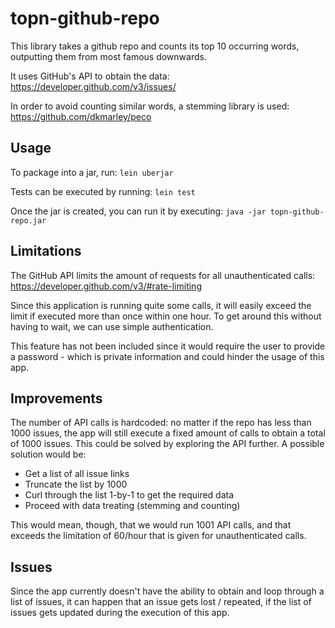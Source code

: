 # topn-github-repo

This library takes a github repo and counts its top 10 occurring words, outputting them
from most famous downwards.

It uses GitHub's API to obtain the data: https://developer.github.com/v3/issues/

In order to avoid counting similar words, a stemming library is used:
https://github.com/dkmarley/peco

## Usage

To package into a jar, run: `lein uberjar`

Tests can be executed by running: `lein test`

Once the jar is created, you can run it by executing: `java -jar topn-github-repo.jar`

## Limitations

The GitHub API limits the amount of requests for all unauthenticated calls:
https://developer.github.com/v3/#rate-limiting

Since this application is running quite some calls, it will easily exceed the limit if executed more than
once within one hour. To get around this without having to wait, we can use simple authentication.

This feature has not been included since it would require the user to provide a password - which is
private information and could hinder the usage of this app.

## Improvements

The number of API calls is hardcoded: no matter if the repo has less than 1000 issues, the app
will still execute a fixed amount of calls to obtain a total of 1000 issues. This could be solved
by exploring the API further. A possible solution would be:
 - Get a list of all issue links
 - Truncate the list by 1000
 - Curl through the list 1-by-1 to get the required data
 - Proceed with data treating (stemming and counting)
 
 This would mean, though, that we would run 1001 API calls, and that exceeds the limitation of 60/hour
 that is given for unauthenticated calls.
 
## Issues

Since the app currently doesn't have the ability to obtain and loop through a list of issues, it can
happen that an issue gets lost / repeated, if the list of issues gets updated during the execution
of this app.